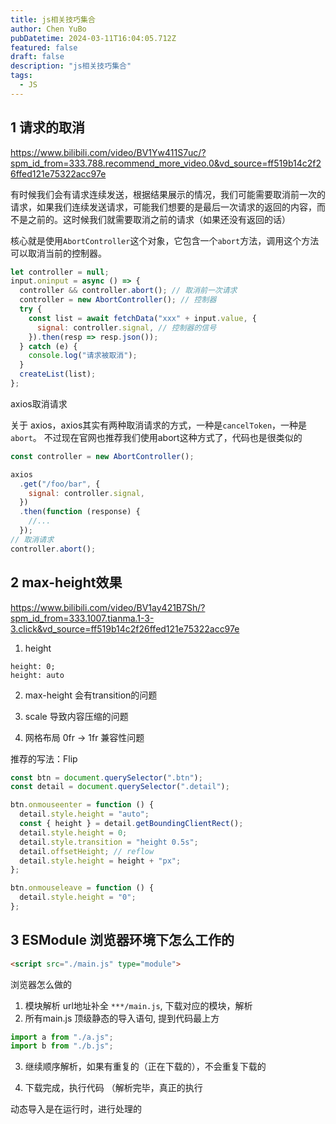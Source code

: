 ```yaml
---
title: js相关技巧集合
author: Chen YuBo
pubDatetime: 2024-03-11T16:04:05.712Z
featured: false
draft: false
description: "js相关技巧集合"
tags:
  - JS
---
```


## 1 请求的取消

https://www.bilibili.com/video/BV1Yw411S7uc/?spm_id_from=333.788.recommend_more_video.0&vd_source=ff519b14c2f26ffed121e75322acc97e

有时候我们会有请求连续发送，根据结果展示的情况，我们可能需要取消前一次的请求，如果我们连续发送请求，可能我们想要的是最后一次请求的返回的内容，而不是之前的。这时候我们就需要取消之前的请求（如果还没有返回的话）

核心就是使用`AbortController`这个对象，它包含一个`abort`方法，调用这个方法可以取消当前的控制器。

```js
let controller = null;
input.oninput = async () => {
  controller && controller.abort(); // 取消前一次请求
  controller = new AbortController(); // 控制器
  try {
    const list = await fetchData("xxx" + input.value, {
      signal: controller.signal, // 控制器的信号
    }).then(resp => resp.json());
  } catch (e) {
    console.log("请求被取消");
  }
  createList(list);
};
```

axios取消请求

关于 axios，axios其实有两种取消请求的方式，一种是`cancelToken`，一种是`abort`。
不过现在官网也推荐我们使用abort这种方式了，代码也是很类似的

```js
const controller = new AbortController();

axios
  .get("/foo/bar", {
    signal: controller.signal,
  })
  .then(function (response) {
    //...
  });
// 取消请求
controller.abort();
```

## 2 max-height效果

https://www.bilibili.com/video/BV1ay421B7Sh/?spm_id_from=333.1007.tianma.1-3-3.click&vd_source=ff519b14c2f26ffed121e75322acc97e

1. height

```
height: 0;
height: auto
```

2. max-height
   会有transition的问题

3. scale
   导致内容压缩的问题

4. 网格布局
   0fr -> 1fr
   兼容性问题

推荐的写法：Flip

```js
const btn = document.querySelector(".btn");
const detail = document.querySelector(".detail");

btn.onmouseenter = function () {
  detail.style.height = "auto";
  const { height } = detail.getBoundingClientRect();
  detail.style.height = 0;
  detail.style.transition = "height 0.5s";
  detail.offsetHeight; // reflow
  detail.style.height = height + "px";
};

btn.onmouseleave = function () {
  detail.style.height = "0";
};
```

## 3 ESModule 浏览器环境下怎么工作的

```html
<script src="./main.js" type="module">
```

浏览器怎么做的

1. 模块解析 url地址补全 `***/main.js`, 下载对应的模块，解析
2. 所有main.js 顶级静态的导入语句, 提到代码最上方

```js
import a from "./a.js";
import b from "./b.js";
```

3. 继续顺序解析，如果有重复的（正在下载的），不会重复下载的

4. 下载完成，执行代码 （解析完毕，真正的执行

动态导入是在运行时，进行处理的
